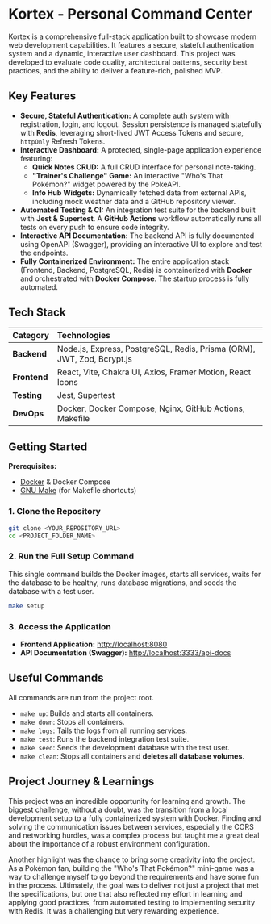 # Kortex - Personal Command Center

Kortex is a comprehensive full-stack application built to showcase modern web development capabilities. It features a secure, stateful authentication system and a dynamic, interactive user dashboard. This project was developed to evaluate code quality, architectural patterns, security best practices, and the ability to deliver a feature-rich, polished MVP.

## Key Features

* **Secure, Stateful Authentication:** A complete auth system with registration, login, and logout. Session persistence is managed statefully with **Redis**, leveraging short-lived JWT Access Tokens and secure, `httpOnly` Refresh Tokens.
* **Interactive Dashboard:** A protected, single-page application experience featuring:
    * **Quick Notes CRUD:** A full CRUD interface for personal note-taking.
    * **"Trainer's Challenge" Game:** An interactive "Who's That Pokémon?" widget powered by the PokeAPI.
    * **Info Hub Widgets:** Dynamically fetched data from external APIs, including mock weather data and a GitHub repository viewer.
* **Automated Testing & CI:** An integration test suite for the backend built with **Jest & Supertest**. A **GitHub Actions** workflow automatically runs all tests on every push to ensure code integrity.
* **Interactive API Documentation:** The backend API is fully documented using OpenAPI (Swagger), providing an interactive UI to explore and test the endpoints.
* **Fully Containerized Environment:** The entire application stack (Frontend, Backend, PostgreSQL, Redis) is containerized with **Docker** and orchestrated with **Docker Compose**. The startup process is fully automated.

## Tech Stack

| Category      | Technologies                                                               |
| :------------ | :------------------------------------------------------------------------- |
| **Backend** | Node.js, Express, PostgreSQL, Redis, Prisma (ORM), JWT, Zod, Bcrypt.js       |
| **Frontend** | React, Vite, Chakra UI, Axios, Framer Motion, React Icons                    |
| **Testing** | Jest, Supertest                                                            |
| **DevOps** | Docker, Docker Compose, Nginx, GitHub Actions, Makefile                    |

## Getting Started

**Prerequisites:**
* [Docker](https://www.docker.com/products/docker-desktop/) & Docker Compose
* [GNU Make](https://community.chocolatey.org/packages/make) (for Makefile shortcuts)

### 1. Clone the Repository
```bash
git clone <YOUR_REPOSITORY_URL>
cd <PROJECT_FOLDER_NAME>
```

### 2. Run the Full Setup Command

This single command builds the Docker images, starts all services, waits for the database to be healthy, runs database migrations, and seeds the database with a test user.

```bash
make setup
```

### 3. Access the Application

* **Frontend Application:** [http://localhost:8080](http://localhost:8080)
* **API Documentation (Swagger):** [http://localhost:3333/api-docs](http://localhost:3333/api-docs)



## Useful Commands

All commands are run from the project root.

* `make up`: Builds and starts all containers.
* `make down`: Stops all containers.
* `make logs`: Tails the logs from all running services.
* `make test`: Runs the backend integration test suite.
* `make seed`: Seeds the development database with the test user.
* `make clean`: Stops all containers and **deletes all database volumes**.


## Project Journey & Learnings

This project was an incredible opportunity for learning and growth. The biggest challenge, without a doubt, was the transition from a local development setup to a fully containerized system with Docker. Finding and solving the communication issues between services, especially the CORS and networking hurdles, was a complex process but taught me a great deal about the importance of a robust environment configuration.

Another highlight was the chance to bring some creativity into the project. As a Pokémon fan, building the "Who's That Pokémon?" mini-game was a way to challenge myself to go beyond the requirements and have some fun in the process. Ultimately, the goal was to deliver not just a project that met the specifications, but one that also reflected my effort in learning and applying good practices, from automated testing to implementing security with Redis. It was a challenging but very rewarding experience.